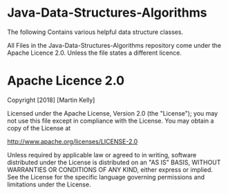 # Java-Data-Structures-Algorithms
The following Contains various helpful data structure classes.

All Files in the Java-Data-Structures-Algorithms repository come under the Apache Licence 2.0. Unless the file states a different licence.

# Apache Licence 2.0
Copyright [2018] [Martin Kelly]

Licensed under the Apache License, Version 2.0 (the "License"); you may not use this file except in compliance with the License. You may obtain a copy of the License at

http://www.apache.org/licenses/LICENSE-2.0

Unless required by applicable law or agreed to in writing, software distributed under the License is distributed on an "AS IS" BASIS, WITHOUT WARRANTIES OR CONDITIONS OF ANY KIND, either express or implied. See the License for the specific language governing permissions and limitations under the License.
